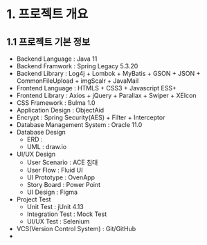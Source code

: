 # 1. 프로젝트 개요

## 1.1 프로젝트 기본 정보

- Backend Language : Java 11
- Backend Framwork : Spring Legacy 5.3.20
- Backend Library : Log4j + Lombok + MyBatis + GSON + JSON + CommonFileUpload + imgScalr + JavaMail
- Frontend Language : HTMLS + CSS3 + Javascript ESS+
- Frontend Library : Axios + jQuery + Parallax + Swiper + XEIcon
- CSS Framework : Bulma 1.0
- Application Design : ObjectAid
- Encrypt : Spring Security(AES) + Filter + Interceptor
- Database Management System : Oracle 11.0
- Database Design
  - ERD : 
  - UML : draw.io 
- UI/UX Design
  - User Scenario : ACE 침대
  - User Flow : Fluid UI
  - UI Prototype : OvenApp
  - Story Board : Power Point
  - UI Design : Figma 
- Project Test
  - Unit Test : jUnit 4.13
  - Integration Test : Mock Test
  - UI/UX Test : Selenium
- VCS(Version Control System) : Git/GitHub
- 
